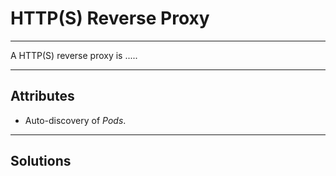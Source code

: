 # HTTP(S) Reverse Proxy
___

A HTTP(S) reverse proxy is .....
___


## Attributes

* Auto-discovery of *Pods*.


___ 


## Solutions



